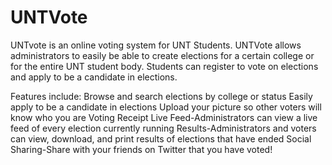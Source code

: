 UNTVote
=======

UNTvote is an online voting system for UNT Students.  UNTVote allows administrators to easily be able to create elections for a certain college or for the entire UNT student body.  Students can register to vote on elections and apply to be a candidate in elections.

Features include:
Browse and search elections by college or status
Easily apply to be a candidate in elections
Upload your picture so other voters will know who you are
Voting Receipt
Live Feed-Administrators can view a live feed of every election currently running
Results-Administrators and voters can view, download, and print results of elections that have ended
Social Sharing-Share with your friends on Twitter that you have voted!
